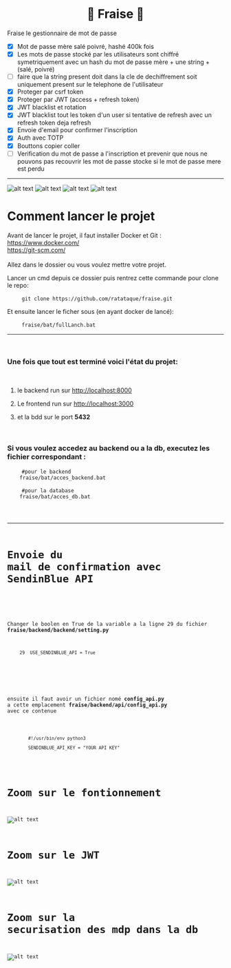 <h1 align="center">🍓 Fraise 🍓</h1>


Fraise le gestionnaire de mot de passe

- [x] Mot de passe mère salé poivré, hashé 400k fois
- [x] Les mots de passe stocké par les utilisateurs sont chiffré symetriquement avec un hash du mot de passe mère + une string + (salé, poivré)
- [ ] faire que la string present doit dans la cle de dechiffrement soit uniquement present sur le telephone de l'utilisateur 
- [x] Proteger par csrf token 
- [x] Proteger par JWT (access + refresh token) 
- [x] JWT blacklist et rotation 
- [x] JWT blacklist tout les token d'un user si tentative de refresh avec un refresh token deja refresh 
- [x] Envoie d'email pour confirmer l'inscription
- [x] Auth avec TOTP
- [x] Bouttons copier coller
- [ ] Verification du mot de passe a l'inscription et prevenir que nous ne pouvons pas recouvrir les mot de passe stocke si le mot de passe mere est perdu

***
![alt text](https://raw.githubusercontent.com/ratataque/fraise/main/images_git/auth.png)
![alt text](https://raw.githubusercontent.com/ratataque/fraise/main/images_git/totp.png)
![alt text](https://raw.githubusercontent.com/ratataque/fraise/main/images_git/add.png)
![alt text](https://raw.githubusercontent.com/ratataque/fraise/main/images_git/show.png)

# Comment lancer le projet 

Avant de lancer le projet, il faut installer Docker et Git : 
<br>
https://www.docker.com/
<br>
https://git-scm.com/
<br><br>
Allez dans le dossier ou vous voulez mettre votre projet.


Lancer un cmd depuis ce dossier puis rentrez cette commande pour clone le repo:

<pre>
    <code>git clone https://github.com/ratataque/fraise.git</code>
</pre>

Et ensuite lancer le ficher sous (en ayant docker de lancé):

<pre>
    <code>fraise/bat/fullLanch.bat</code>
</pre>

***

<br>


 ### Une fois que tout est terminé voici l'état du projet: 
<br>

1. le backend run sur [http://localhost:8000](http://localhost:8000)

2. Le frontend run sur [http://localhost:3000](http://localhost:3000)

3. et la bdd sur le port **5432**

<br>

 ### Si vous voulez accedez au backend ou a la db, executez les fichier correspondant :

<pre>
    <code>#pour le backend
    fraise/bat/acces_backend.bat</code>
</pre>

<pre>
    <code>#pour la database
    fraise/bat/acces_db.bat</code</code>
</pre>


***
# Envoie du mail de confirmation avec SendinBlue API

<br>

 Changer le boolen en True de la variable a la ligne 29 du fichier **fraise/backend/backend/setting.py**
<pre>
    <code>29  USE_SENDINBLUE_API = True</code>
</pre>

<br>

 ensuite il faut avoir un fichier nomé **config_api.py** a cette emplacement **fraise/backend/api/config_api.py** avec ce contenue

<pre>
    <code>
        #!/usr/bin/env python3

        SENDINBLUE_API_KEY = "YOUR API KEY"
    </code>
</pre>

# Zoom sur le fontionnement

![alt text](https://raw.githubusercontent.com/ratataque/fraise/main/images_git/fonctionnement.png)

# Zoom sur le JWT

![alt text](https://raw.githubusercontent.com/ratataque/fraise/main/images_git/zoom_jwt.png)

# Zoom sur la securisation des mdp dans la db

![alt text](https://raw.githubusercontent.com/ratataque/fraise/main/images_git/zoom_password.png)